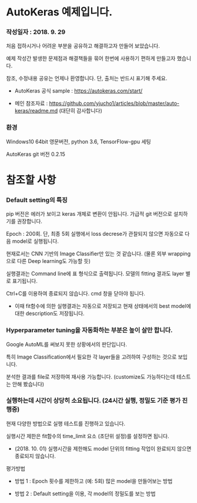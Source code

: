 # AutoKeras 예제입니다.

### 작성일자 : 2018. 9. 29

처음 접하시거나 어려운 부분을 공유하고 해결하고자 만들어 보았습니다.

예제 작성간 발생한 문제점과 해결책들을 묶어 한번에 사용하기 편하게 만들고자 했습니다.

참조, 수정내용 공유는 언제나 환영합니다. 단, 출처는 반드시 표기해 주세요.

- AutoKeras 공식 sample : https://autokeras.com/start/

- 메인 참조자료 : https://github.com/yjucho1/articles/blob/master/auto-keras/readme.md (대단히 감사합니다)


### 환경

Windows10 64bit 영문버전, python 3.6, TensorFlow-gpu 세팅

AutoKeras git 버전 0.2.15


# 참조할 사항

### Default setting의 특징

pip 버전은 에러가 보이고 keras 개체로 변환이 안됩니다. 가급적 git 버전으로 설치하기를 권장합니다.

Epoch : 200회. 단, 최종 5회 실행에서 loss decrese가 관찰되지 않으면 자동으로 다음 model로 실행됩니다.

현재로서는 CNN 기반의 Image Classifier만 있는 것 같습니다. (물론 외부 wrapping으로 다른 Deep learning도 가능할 듯)

실행결과는 Command line에 표 형식으로 출력됩니다. 모델의 fitting 결과도 layer 별로 표기됩니다.

Ctrl+C를 이용하여 종료되지 않습니다. cmd 창을 닫아야 됩니다.

- 이때 fit함수에 의한 실행결과는 자동으로 저장되고 현재 상태에서의 best model에 대한 description도 저장됩니다.


### Hyperparameter tuning을 자동화하는 부분은 높이 살만 합니다.

Google AutoML를 써보지 못한 상황에서의 판단입니다.

특히 Image Classification에서 필요한 각 layer들을 고려하여 구성하는 것으로 보입니다.

분석한 결과를 file로 저장하여 재사용 가능합니다. (customize도 가능하다는데 테스트는 안해 봤습니다)


### 실행하는데 시간이 상당히 소요됩니다. (24시간 실행, 정밀도 기준 평가 진행중)

현재 다양한 방법으로 실행 테스트를 진행하고 있습니다.

실행시간 제한은 fit함수의 time_limit 요소 (초단위 설정)를 설정하면 됩니다.

- (2018. 10. 01) 실행시간을 제한해도 model 단위의 fitting 작업이 완료되지 않으면 종료되지 않습니다.

평가방법

- 방법 1 : Epoch 횟수를 제한하고 (예: 5회) 많은 model을 만들어보는 방법

- 방법 2 : Default setting을 이용, 각 model의 정밀도를 보는 방법
